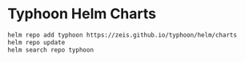 # Typhoon Helm Charts

```bash
helm repo add typhoon https://zeis.github.io/typhoon/helm/charts
helm repo update
helm search repo typhoon
```
